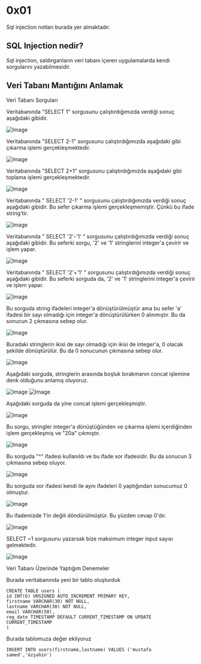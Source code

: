 # 0x01
Sql injection notları burada yer almaktadır.
## **SQL Injection nedir?**
Sql injection, saldırganların veri tabanı içeren uygulamalarda kendi sorgularını yazabilmesidir.
## **Veri Tabanı Mantığını Anlamak**
Veri Tabanı Sorguları

Veritabanında "SELECT 1" sorgusunu çalıştırdığımızda verdiği sonuç aşağıdaki gibidir.

![Image](https://github.com/user-attachments/assets/c5d098b7-acec-46d6-830a-900456a2a9b6)

Veritabanında "SELECT 2-1" sorgusunu çalıştırdığımızda aşağıdaki gibi çıkarma işlemi gerçekleşmektedir.

![Image](https://github.com/user-attachments/assets/201e156a-c5de-471b-84d2-5989259b8b5e)

Veritabanında "SELECT 2+1" sorgusunu çalıştırdığımızda aşağıdaki gibi toplama işlemi gerçekleşmektedir.

![Image](https://github.com/user-attachments/assets/eb9d9625-234b-4f59-8239-349e387a083c)

Veritabanında " SELECT '2-1' " sorgusunu çalıştırdığımızda verdiği sonuç aşağıdaki gibidir. Bu sefer çıkarma işlemi gerçekleşmemiştir. Çünkü bu ifade string'tir.

![Image](https://github.com/user-attachments/assets/d4965dc5-c89c-472c-80eb-7e6628225cf9)

Veritabanında " SELECT '2'-'1' " sorgusunu çalıştırdığımızda verdiği sonuç aşağıdaki gibidir. Bu seferki sorgu, '2' ve '1' stringlerini integer'a çevirir ve işlem yapar.

![Image](https://github.com/user-attachments/assets/279243ff-8469-4e10-b342-998e548ae62c)

Veritabanında " SELECT '2'+'1' " sorgusunu çalıştırdığımızda verdiği sonuç aşağıdaki gibidir. Bu seferki sorguda da, '2' ve '1' stringlerini integer'a çevirir ve işlem yapar.

![Image](https://github.com/user-attachments/assets/28eaea1f-36fa-4998-bf99-c85961876fde)

Bu sorguda string ifadeleri integer'a dönüştürülmüştür ama bu sefer 'a' ifadesi bir sayı olmadığı için integer'a dönüştürülürken 0 alınmıştır. Bu da sonucun 2 çıkmasına sebep olur.

![Image](https://github.com/user-attachments/assets/bad2a93c-a3d6-4146-95ad-66335c0f5ce4)

Buradaki stringlerin ikisi de sayı olmadığı için ikisi de integer'a, 0 olacak şekilde dönüştürülür. Bu da 0 sonucunun çıkmasına sebep olur.

![Image](https://github.com/user-attachments/assets/f0719bc3-0cf4-4353-b5c6-b3237ffcb79d)

Aşağıdaki sorguda, stringlerin arasında boşluk bırakmanın concat işlemine denk olduğunu anlamış oluyoruz.

![Image](https://github.com/user-attachments/assets/f35a978f-dbaf-4793-9b92-41ac654c0990)
![Image](https://github.com/user-attachments/assets/92744911-85f6-4dea-833c-720c0ffd0d5b)

Aşağıdaki sorguda da yine concat işlemi gerçekleşmiştir.

![Image](https://github.com/user-attachments/assets/153b4ada-b0e8-4e1f-94d0-ba4ebcadd5f2)

Bu sorgu, stringler integer'a dönüştüğünden ve çıkarma işlemi içerdiğinden işlem gerçekleşmiş ve "20a" çıkmıştır.

![Image](https://github.com/user-attachments/assets/d13660bc-3fe8-4b25-ac0a-b51ae3169cc9)

Bu sorguda "^" ifadesi kullanıldı ve bu ifade xor ifadesidir. Bu da sonucun 3 çıkmasına sebep oluyor.

![Image](https://github.com/user-attachments/assets/e247d99f-4c43-48f8-8450-d8fbe242ee5b)

Bu sorguda xor ifadesi kendi ile aynı ifadeleri 0 yaptığından sonucumuz 0 olmuştur.

![Image](https://github.com/user-attachments/assets/9b8df8b1-d452-4623-a6a3-cffce9b00cc9)

Bu ifademizde 1'in değili döndürülmüştür. Bu yüzden cevap 0'dır.

![Image](https://github.com/user-attachments/assets/3483e13b-2496-4912-89d8-8f168beea651)

SELECT ~1 sorgusunu yazarsak bize maksimum integer input sayısı gelmektedir.

![Image](https://github.com/user-attachments/assets/856a490c-8514-4e6c-a640-2172eeb2efbc)

Veri Tabanı Üzerinde Yaptığım Denemeler

Burada veritabanında yeni bir tablo oluşturduk

```
CREATE TABLE users (
id INT(6) UNSIGNED AUTO_INCREMENT PRIMARY KEY,
firstname VARCHAR(30) NOT NULL,
lastname VARCHAR(30) NOT NULL,
email VARCHAR(50),
reg_date TIMESTAMP DEFAULT CURRENT_TIMESTAMP ON UPDATE CURRENT_TIMESTAMP
)
```

Burada tablomuza değer ekliyoruz

```
INSERT INTO users(firstname,lastname) VALUES ('mustafa samed','özşahin')
